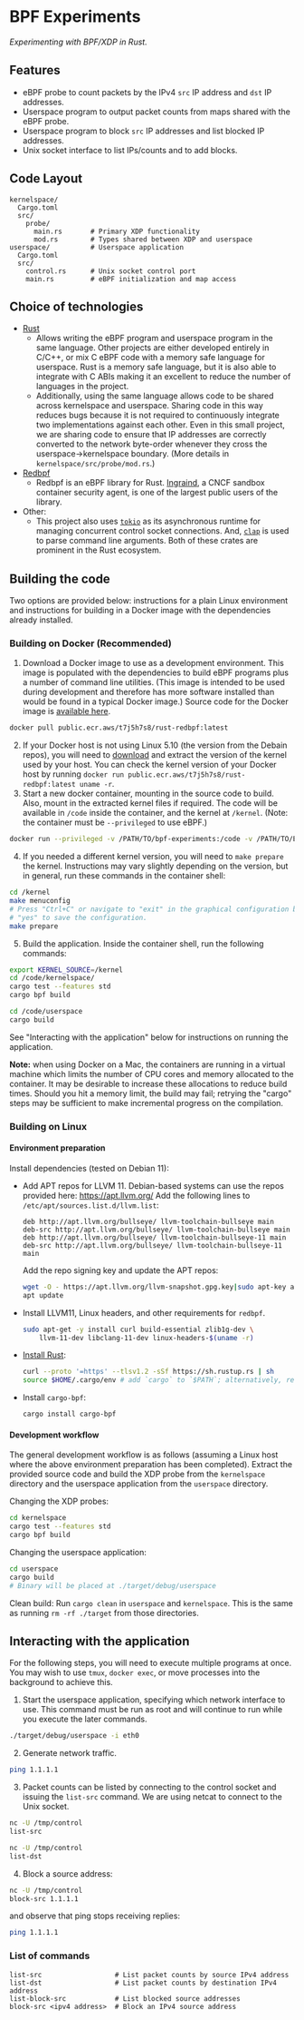 # BPF Experiments
*Experimenting with BPF/XDP in Rust.*

## Features
* eBPF probe to count packets by the IPv4 `src` IP address and `dst` IP addresses.
* Userspace program to output packet counts from maps shared with the eBPF probe.
* Userspace program to block `src` IP addresses and list blocked IP addresses.
* Unix socket interface to list IPs/counts and to add blocks.

## Code Layout
```
kernelspace/
  Cargo.toml
  src/
    probe/
      main.rs       # Primary XDP functionality
      mod.rs        # Types shared between XDP and userspace
userspace/          # Userspace application
  Cargo.toml     
  src/
    control.rs      # Unix socket control port
    main.rs         # eBPF initialization and map access
```

## Choice of technologies
* [Rust](https://www.rust-lang.org/)
  * Allows writing the eBPF program and userspace program in the same language. Other projects are either developed entirely in C/C++, or mix C eBPF code with a memory safe language for userspace. Rust is a memory safe language, but it is also able to integrate with C ABIs making it an excellent to reduce the number of languages in the project.
  * Additionally, using the same language allows code to be shared across kernelspace and userspace. Sharing code in this way reduces bugs because it is not required to continuously integrate two implementations against each other. Even in this small project, we are sharing code to ensure that IP addresses are correctly converted to the network byte-order whenever they cross the userspace->kernelspace boundary. (More details in `kernelspace/src/probe/mod.rs`.)
* [Redbpf](https://github.com/foniod/redbpf)
  * Redbpf is an eBPF library for Rust. [Ingraind](https://ingraind.org/), a CNCF sandbox container security agent, is one of the largest public users of the library.
* Other:
  * This project also uses [`tokio`](https://tokio.rs/) as its asynchronous runtime for managing concurrent control socket connections. And, [`clap`](https://clap.rs/) is used to parse command line arguments. Both of these crates are prominent in the Rust ecosystem.

## Building the code
Two options are provided below: instructions for a plain Linux environment and instructions for building in a Docker image with the dependencies already installed.

### Building on Docker (Recommended)
1. Download a Docker image to use as a development environment. This image is populated with the dependencies to build eBPF programs plus a number of command line utilities. (This image is intended to be used during development and therefore has more software installed than would be found in a typical Docker image.) Source code for the Docker image is [available here](https://gist.github.com/austinhartzheim/89c587533e7739a61aaa348ded513579).
  ```sh
  docker pull public.ecr.aws/t7j5h7s8/rust-redbpf:latest
  ```
2. If your Docker host is not using Linux 5.10 (the version from the Debain repos), you will need to [download](https://www.kernel.org/) and extract the version of the kernel used by your host. You can check the kernel version of your Docker host by running `docker run public.ecr.aws/t7j5h7s8/rust-redbpf:latest uname -r`.
3. Start a new docker container, mounting in the source code to build. Also, mount in the extracted kernel files if required. The code will be available in `/code` inside the container, and the kernel at `/kernel`. (Note: the container must be `--privileged` to use eBPF.)
  ```sh
  docker run --privileged -v /PATH/TO/bpf-experiments:/code -v /PATH/TO/EXTRACTED/linux-x.xx.xxx:/kernel -it public.ecr.aws/t7j5h7s8/rust-redbpf:latest bash
  ```
4. If you needed a different kernel version, you will need to `make prepare` the kernel. Instructions may vary slightly depending on the version, but in general, run these commands in the container shell:
  ```sh
  cd /kernel
  make menuconfig
  # Press "Ctrl+C" or navigate to "exit" in the graphical configuration builder, then select
  # "yes" to save the configuration.
  make prepare
  ```
5. Build the application. Inside the container shell, run the following commands:
  ```sh
  export KERNEL_SOURCE=/kernel
  cd /code/kernelspace/
  cargo test --features std
  cargo bpf build

  cd /code/userspace
  cargo build
  ```

See "Interacting with the application" below for instructions on running the application.

**Note:** when using Docker on a Mac, the containers are running in a virtual machine which limits the number of CPU cores and memory allocated to the container. It may be desirable to increase these allocations to reduce build times. Should you hit a memory limit, the build may fail; retrying the "cargo" steps may be sufficient to make incremental progress on the compilation.

### Building on Linux
#### Environment preparation
Install dependencies (tested on Debian 11):
* Add APT repos for LLVM 11. Debian-based systems can use the repos provided here: https://apt.llvm.org/
  Add the following lines to `/etc/apt/sources.list.d/llvm.list`:
  ```text
  deb http://apt.llvm.org/bullseye/ llvm-toolchain-bullseye main
  deb-src http://apt.llvm.org/bullseye/ llvm-toolchain-bullseye main
  deb http://apt.llvm.org/bullseye/ llvm-toolchain-bullseye-11 main
  deb-src http://apt.llvm.org/bullseye/ llvm-toolchain-bullseye-11 main
  ```
  Add the repo signing key and update the APT repos:
  ```sh
  wget -O - https://apt.llvm.org/llvm-snapshot.gpg.key|sudo apt-key add -
  apt update
  ```
* Install LLVM11, Linux headers, and other requirements for `redbpf`.
  ```sh
  sudo apt-get -y install curl build-essential zlib1g-dev \
      llvm-11-dev libclang-11-dev linux-headers-$(uname -r)
  ```
* [Install Rust](https://www.rust-lang.org/learn/get-started):
  ```sh
  curl --proto '=https' --tlsv1.2 -sSf https://sh.rustup.rs | sh
  source $HOME/.cargo/env # add `cargo` to `$PATH`; alternatively, restart the shell
  ```
* Install `cargo-bpf`:
  ```sh
  cargo install cargo-bpf
  ```

#### Development workflow
The general development workflow is as follows (assuming a Linux host where the above environment preparation has been completed). Extract the provided source code and build the XDP probe from the `kernelspace` directory and the userspace application from the `userspace` directory.

Changing the XDP probes:
```sh
cd kernelspace
cargo test --features std
cargo bpf build
```

Changing the userspace application:
```sh
cd userspace
cargo build
# Binary will be placed at ./target/debug/userspace
```

Clean build:
Run `cargo clean` in `userspace` and `kernelspace`. This is the same as running `rm -rf ./target` from those directories.

## Interacting with the application
For the following steps, you will need to execute multiple programs at once. You may wish to use `tmux`, `docker exec`, or move processes into the background to achieve this.

1. Start the userspace application, specifying which network interface to use. This command must be run as root and will continue to run while you execute the later commands.
  ```sh
  ./target/debug/userspace -i eth0
  ```
2. Generate network traffic.
  ```sh
  ping 1.1.1.1
  ```
3. Packet counts can be listed by connecting to the control socket and issuing the `list-src` command. We are using netcat to connect to the Unix socket.
  ```sh
  nc -U /tmp/control
  list-src
  ```
  ```sh
  nc -U /tmp/control
  list-dst
  ```
4. Block a source address:
  ```sh
  nc -U /tmp/control
  block-src 1.1.1.1
  ```
  and observe that ping stops receiving replies:
  ```sh
  ping 1.1.1.1
  ```

### List of commands
```
list-src                  # List packet counts by source IPv4 address
list-dst                  # List packet counts by destination IPv4 address
list-block-src            # List blocked source addresses
block-src <ipv4 address>  # Block an IPv4 source address
```
